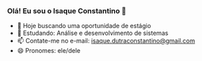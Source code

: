 ### Olá! Eu sou o Isaque Constantino 👋
- 🔭 Hoje buscando uma oportunidade de estágio
- 🌱 Estudando: Análise e desenvolvimento de sistemas
- 📫 Contate-me no e-mail: isaque.dutraconstantino@gmail.com
- 😄 Pronomes: ele/dele


